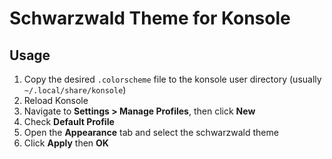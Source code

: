 # Schwarzwald Theme for Konsole

## Usage

1. Copy the desired `.colorscheme` file to the konsole user directory (usually
   `~/.local/share/konsole`)
2. Reload Konsole
3. Navigate to **Settings > Manage Profiles**, then click **New**
4. Check **Default Profile**
5. Open the **Appearance** tab and select the schwarzwald theme
6. Click **Apply** then **OK**
